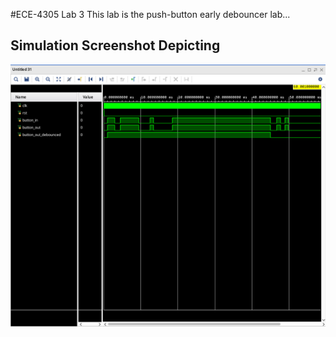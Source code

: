 #ECE-4305 Lab 3
This lab is the push-button early debouncer lab...
## Simulation Screenshot Depicting
![Simulation Screenshot](Photos/sim.png)
